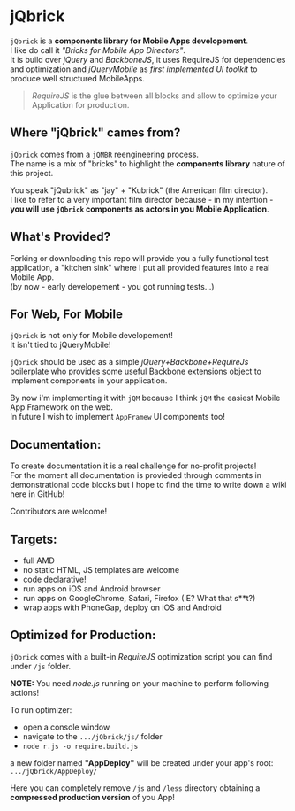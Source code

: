 # jQbrick

`jQbrick` is a **components library for Mobile Apps developement**.  
I like do call it _"Bricks for Mobile App Directors"_.  
It is build over _jQuery_ and _BackboneJS_, it uses RequireJS for dependencies and optimization and _jQueryMobile_ as _first implemented UI toolkit_ to produce well structured MobileApps.

> _RequireJS_ is the glue between all blocks and allow to optimize your Application for production.


## Where "jQbrick" cames from?
`jQbrick` comes from a `jQMBR` reengineering process.  
The name is a mix of "bricks" to highlight the **components library** nature of this project.

You speak "jQubrick" as "jay" + "Kubrick" (the American film director).  
I like to refer to a very important film director because - in my intention - **you will use
`jQbrick` components as actors in you Mobile Application**.




## What's Provided?

Forking or downloading this repo will provide you a fully functional test application,
a "kitchen sink" where I put all provided features into a real Mobile App.  
(by now - early developement - you got running tests...)



## For Web, For Mobile
`jQbrick` is not only for Mobile developement!  
It isn't tied to jQueryMobile!

`jQbrick` should be used as a simple _jQuery+Backbone+RequireJs_ boilerplate who provides
some useful Backbone extensions object to implement components in your application.

By now i'm implementing it with `jQM` because I think `jQM` the easiest Mobile App Framework on the web.  
In future I wish to implement `AppFramew` UI components too!


## Documentation:
To create documentation it is a real challenge for no-profit projects!  
For the moment all documentation is provieded through comments in demonstrational code blocks
but I hope to find the time to write down a wiki here in GitHub!

Contributors are welcome!


## Targets:
- full AMD
- no static HTML, JS templates are welcome
- code declarative!
- run apps on iOS and Android browser
- run apps on GoogleChrome, Safari, Firefox (IE? What that s**t?)
- wrap apps with PhoneGap, deploy on iOS and Android

## Optimized for Production:
`jQbrick` comes with a built-in _RequireJS_ optimization script you can find under `/js` folder.

**NOTE:** You need _node.js_ running on your machine to perform following actions!

To run optimizer:
- open a console window 
- navigate to the `.../jQbrick/js/` folder
- `node r.js -o require.build.js`

a new folder named **"AppDeploy"** will be created under your app's root:  
`.../jQbrick/AppDeploy/`

Here you can completely remove `/js` and `/less` directory obtaining a **compressed
production version** of you App!
